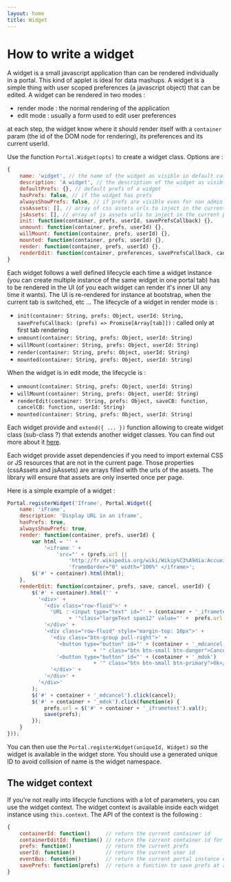 ```yaml
---
layout: home
title: Widget
---
```


How to write a widget
=====================

A widget is a small javascript application than can be rendered individually in a portal. This kind of applet is ideal for data mashups. A widget is a simple thing with user scoped preferences (a javascript object) that can be edited. A widget can be rendered in two modes :

* render mode : the normal rendering of the application
* edit mode : usually a form used to edit user preferences

at each step, the widget know where it should render itself with a `container` param (the id of the DOM node for rendering), its preferences and its current userId.

Use the function `Portal.Widget(opts)` to create a widget class. Options are :

```javascript
{
    name: 'widget', // the name of the widget as visible in default catalog
    description: 'A widget', // the description of the widget as visible in the default catalog
    defaultPrefs: {}, // default prefs of a widget
    hasPrefs: false, // if the widget has prefs
    alwaysShowPrefs: false, // if prefs are visible even for non admin
    cssAssets: [], // array of css assets urls to inject in the current page 
    jsAssets: [], // array of js assets urls to inject in the current page 
    init: function(container, prefs, userId, savePrefsCallback) {},
    unmount: function(container, prefs, userId) {},
    willMount: function(container, prefs, userId) {},
    mounted: function(container, prefs, userId) {},
    render: function(container, prefs, userId) {},
    renderEdit: function(container, preferences, savePrefsCallback, cancelCallback, userId) {}
}
```

Each widget follows a well defined lifecycle each time a widget instance (you can create multiple instance of the same widget in one portal tab) has to be rendered in the UI (of you each widget can render it's inner UI any time it wants). The UI is re-rendered for instance at bootstrap, when the current tab is switched, etc ... The lifecycle of a widget in render mode is :

- `init(container: String, prefs: Object, userId: String, savePrefsCallback: (prefs) => Promise[Array[tab]])` : called only at first tab rendering
- `unmount(container: String, prefs: Object, userId: String)`
- `willMount(container: String, prefs: Object, userId: String)`
- `render(container: String, prefs: Object, userId: String)`
- `mounted(container: String, prefs: Object, userId: String)`

When the widget is in edit mode, the lifecycle is :

- `unmount(container: String, prefs: Object, userId: String)`
- `willMount(container: String, prefs: Object, userId: String)`
- `renderEdit(container: String, prefs: Object, saveCB: function, cancelCB: function, userId: String)`
- `mounted(container: String, prefs: Object, userId: String)`

Each widget provide and `extend({ ... })` function allowing to create widget class (sub-class ?) that extends another widget classes. You can find out more about it [here](extend.html).

Each widget provide asset dependencies if you need to import external CSS or JS resources that are not in the current page.
Those properties (cssAssets and jsAssets) are arrays filled with the urls of the assets. The library will ensure that
assets are only inserted once per page.

Here is a simple example of a widget :

```javascript
Portal.registerWidget('Iframe', Portal.Widget({
    name: 'iFrame',
    description: 'Display URL in an iframe',
    hasPrefs: true,
    alwaysShowPrefs: true,
    render: function(container, prefs, userId) {
        var html = '' +
            '<iframe ' +
                'src="' + (prefs.url || 
                    'http://fr.wikipedia.org/wiki/Wikip%C3%A9dia:Accueil_principal') + '" ' +
                    'frameBorder="0" width="100%" </iframe>';
        $('#' + container).html(html);
    },
    renderEdit: function(container, prefs, save, cancel, userId) {
        $('#' + container).html('' +
          '<div>' +
            '<div class="row-fluid">' +
              'URL : <input type="text" id="' + (container + '_iframetext') 
                    + '"class="largeText span12" value="' +  prefs.url + '"/>' +
            '</div>' +
            '<div class="row-fluid" style="margin-top: 10px">' +
              '<div class="btn-group pull-right">' +
                '<button type="button" id="' + (container + '_mdcancel') 
                            + '" class="btn btn-small btn-danger">Cancel</button>' +
                '<button type="button" id="' + (container + '_mdok') 
                            + '" class="btn btn-small btn-primary">Ok</button>' +
              '</div>' +
            '</div>' +
          '</div>'
        );
        $('#' + container + '_mdcancel').click(cancel);
        $('#' + container + '_mdok').click(function(e) {
            prefs.url = $('#' + container + '_iframetext').val();
            save(prefs);
        });
    }
}));

```

You can then use the `Portal.registerWidget(uniqueId, Widget)` so the widget is available in the widget store.
You should use a generated unique ID to avoid collision of name is the widget namespace.

The widget context
-------------------

If you're not really into lifecycle functions with a lot of parameters, you can use the widget context. The widget context is available inside each widget instance using `this.context`. The API of the context is the following :

```javascript
{
    containerId: function()     // return the current container id
    containerEditId: function() // return the current container id for edit mode
    prefs: function()           // return the current prefs
    userId: function()          // return the current user id
    eventBus: function()        // return the current portal instance event bus
    savePrefs: function(prefs)  // return a function to save prefs at any time
}
```                
